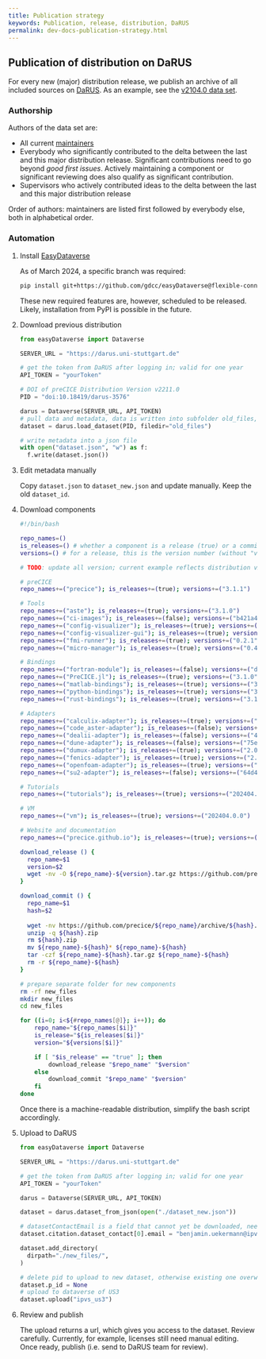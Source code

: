 ```yaml
---
title: Publication strategy
keywords: Publication, release, distribution, DaRUS
permalink: dev-docs-publication-strategy.html
---
```


## Publication of distribution on DaRUS

For every new (major) distribution release, we publish an archive of all included sources on [DaRUS](https://darus.uni-stuttgart.de/). As an example, see the [v2104.0 data set](https://doi.org/10.18419/darus-2125).

### Authorship

Authors of the data set are:

- All current [maintainers](./community-contributors.html#maintainers)
- Everybody who significantly contributed to the delta between the last and this major distribution release. Significant contributions need to go beyond *good first issues*. Actively maintaining a component or significant reviewing does also qualify as significant contribution.
- Supervisors who actively contributed ideas to the delta between the last and this major distribution release

Order of authors: maintainers are listed first followed by everybody else, both in alphabetical order.

### Automation

1. Install [EasyDataverse](https://github.com/gdcc/easyDataverse)

    As of March 2024, a specific branch was required:

    ```bash
    pip install git+https://github.com/gdcc/easyDataverse@flexible-connect
    ```

    These new required features are, however, scheduled to be released. Likely, installation from PyPI is possible in the future.

2. Download previous distribution

    ```python
    from easyDataverse import Dataverse

    SERVER_URL = "https://darus.uni-stuttgart.de"

    # get the token from DaRUS after logging in; valid for one year
    API_TOKEN = "yourToken"

    # DOI of preCICE Distribution Version v2211.0
    PID = "doi:10.18419/darus-3576"

    darus = Dataverse(SERVER_URL, API_TOKEN)
    # pull data and metadata, data is written into subfolder old_files, which is also created
    dataset = darus.load_dataset(PID, filedir="old_files")

    # write metadata into a json file
    with open("dataset.json", "w") as f:
      f.write(dataset.json())
    ```

3. Edit metadata manually

    Copy `dataset.json` to `dataset_new.json` and update manually. Keep the old `dataset_id`.

4. Download components

    ```bash
    #!/bin/bash

    repo_names=()
    is_releases=() # whether a component is a release (true) or a commit (false)
    versions=() # for a release, this is the version number (without "v"); for a commit, this is the hash (of length  7)

    # TODO: update all version; current example reflects distribution v2404.0

    # preCICE
    repo_names+=("precice"); is_releases+=(true); versions+=("3.1.1")

    # Tools
    repo_names+=("aste"); is_releases+=(true); versions+=("3.1.0")
    repo_names+=("ci-images"); is_releases+=(false); versions+=("b421a49")
    repo_names+=("config-visualizer"); is_releases+=(true); versions+=("1.1.3")
    repo_names+=("config-visualizer-gui"); is_releases+=(true); versions+=("0.1.0")
    repo_names+=("fmi-runner"); is_releases+=(true); versions+=("0.2.1")
    repo_names+=("micro-manager"); is_releases+=(true); versions+=("0.4.0")

    # Bindings
    repo_names+=("fortran-module"); is_releases+=(false); versions+=("dc88c3b")
    repo_names+=("PreCICE.jl"); is_releases+=(true); versions+=("3.1.0")
    repo_names+=("matlab-bindings"); is_releases+=(true); versions+=("3.1.0")
    repo_names+=("python-bindings"); is_releases+=(true); versions+=("3.1.0")
    repo_names+=("rust-bindings"); is_releases+=(true); versions+=("3.1.0")

    # Adapters
    repo_names+=("calculix-adapter"); is_releases+=(true); versions+=("2.20.1")
    repo_names+=("code_aster-adapter"); is_releases+=(false); versions+=("b797fcc")
    repo_names+=("dealii-adapter"); is_releases+=(false); versions+=("4c6d092")
    repo_names+=("dune-adapter"); is_releases+=(false); versions+=("75edcc3")
    repo_names+=("dumux-adapter"); is_releases+=(true); versions+=("2.0.0")
    repo_names+=("fenics-adapter"); is_releases+=(true); versions+=("2.1.0")
    repo_names+=("openfoam-adapter"); is_releases+=(true); versions+=("1.3.0")
    repo_names+=("su2-adapter"); is_releases+=(false); versions+=("64d4aff")

    # Tutorials
    repo_names+=("tutorials"); is_releases+=(true); versions+=("202404.0")

    # VM
    repo_names+=("vm"); is_releases+=(true); versions+=("202404.0.0")

    # Website and documentation
    repo_names+=("precice.github.io"); is_releases+=(true); versions+=("202404.0.0")

    download_release () {
      repo_name=$1
      version=$2
      wget -nv -O ${repo_name}-${version}.tar.gz https://github.com/precice/${repo_name}/archive/refs/tags/v${version}.tar.gz
    }

    download_commit () {
      repo_name=$1
      hash=$2
      
      wget -nv https://github.com/precice/${repo_name}/archive/${hash}.zip
      unzip -q ${hash}.zip
      rm ${hash}.zip
      mv ${repo_name}-${hash}* ${repo_name}-${hash}
      tar -czf ${repo_name}-${hash}.tar.gz ${repo_name}-${hash}
      rm -r ${repo_name}-${hash}
    }

    # prepare separate folder for new components
    rm -rf new_files
    mkdir new_files
    cd new_files

    for ((i=0; i<${#repo_names[@]}; i++)); do
        repo_name="${repo_names[$i]}"
        is_release="${is_releases[$i]}"
        version="${versions[$i]}"

        if [ "$is_release" == "true" ]; then
            download_release "$repo_name" "$version"
        else
            download_commit "$repo_name" "$version"
        fi
    done
    ```

    Once there is a machine-readable distribution, simplify the bash script accordingly.

5. Upload to DaRUS

    ```python
    from easyDataverse import Dataverse

    SERVER_URL = "https://darus.uni-stuttgart.de"

    # get the token from DaRUS after logging in; valid for one year
    API_TOKEN = "yourToken"

    darus = Dataverse(SERVER_URL, API_TOKEN)

    dataset = darus.dataset_from_json(open("./dataset_new.json"))

    # datasetContactEmail is a field that cannot yet be downloaded, need to provide manually
    dataset.citation.dataset_contact[0].email = "benjamin.uekermann@ipvs.uni-stuttgart.de"

    dataset.add_directory(
      dirpath="./new_files/",
    )

    # delete pid to upload to new dataset, otherwise existing one overwritten
    dataset.p_id = None
    # upload to dataverse of US3
    dataset.upload("ipvs_us3")

6. Review and publish

    The upload returns a url, which gives you access to the dataset. Review carefully. Currently, for example, licenses still need manual editing. Once ready, publish (i.e. send to DaRUS team for review).
